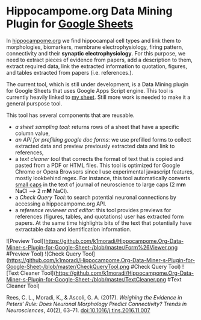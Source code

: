 # Hippocampome.org Data Mining Plugin for [Google Sheets](https://docs.google.com/spreadsheets/d/19zgGwpUQiCHsxozzMEry1EsI1_6AS_Q14CEF3JStW4A/edit?usp=sharing)

In [hippocampome.org](hippocampome.org) we find hippocampal cell types and link them to morphologies, biomarkers, membrane electrophysiology, firing pattern, connectivity and their **synaptic electrophysiology**. For this purpose, we need to extract pieces of evidence from papers, add a description to them, extract required data, link the extracted information to quotation, figures, and tables extracted from papers (i.e. references.).

The current tool, which is still under development, is a Data Mining plugin for Google Sheets that uses Google Apps Script engine. 
This tool is currently heavily linked to [my sheet](https://docs.google.com/spreadsheets/d/19zgGwpUQiCHsxozzMEry1EsI1_6AS_Q14CEF3JStW4A/edit?usp=sharing). Still more work is needed to make it a general purspose tool.

This tool has several components that are reusable.
- *a sheet sampling tool:* returns rows of a sheet that have a specific column value,
- *an API for prefilling google doc forms*: we use prefilled forms to collect extracted data and preview previously extracted data and link to references,
- a *text cleaner tool* that corrects the format of text that is copied and pasted from a PDF or HTML files. This tool is optimized for Google Chrome or Opera Browsers since I use experimental javascript features, mostly lookbehind regex. For instance, this tool automatically converts [small caps](https://en.wikipedia.org/wiki/Small_caps) in the text of journal of neuroscience to large caps (2 m**m** NaCl --> 2 m**M** NaCl).
- a *Check Query Tool*: to search potential neuronal connections by accessing a hippocampome.org API.
- a *reference reviewer and editor*: this tool provides previews for references (figures, tables, and quotations) user has extracted form papers. At the same time highlights bits of the text that potentially have extractable data and identification information.

![Preview Tool](https://github.com/k1moradi/Hippocampome.Org-Data-Miner-s-Plugin-for-Google-Sheet-/blob/master/Form%26Viewer.png #Preview Tool)
![Check Query Tool](https://github.com/k1moradi/Hippocampome.Org-Data-Miner-s-Plugin-for-Google-Sheet-/blob/master/CheckQueryTool.png #Check Query Tool)
![Text Cleaner Tool](https://github.com/k1moradi/Hippocampome.Org-Data-Miner-s-Plugin-for-Google-Sheet-/blob/master/TextCleaner.png #Text Cleaner Tool)

Rees, C. L., Moradi, K., & Ascoli, G. A. (2017). *Weighing the Evidence in Peters’ Rule: Does Neuronal Morphology Predict Connectivity? Trends in Neurosciences*, 40(2), 63–71. [doi:10.1016/j.tins.2016.11.007](https://doi.org/10.1016/j.tins.2016.11.007)
